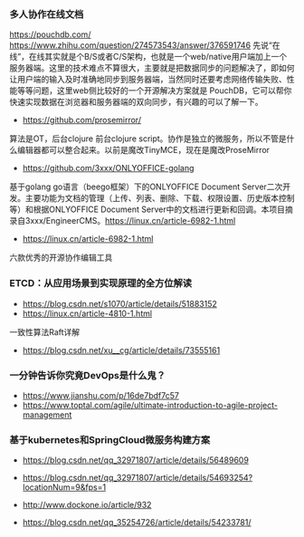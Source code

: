 ### 多人协作在线文档
https://pouchdb.com/
https://www.zhihu.com/question/274573543/answer/376591746
先说“在线”，在线其实就是个B/S或者C/S架构，也就是一个web/native用户端加上一个服务器端。这里的技术难点不算很大，主要就是把数据同步的问题解决了，即如何让用户端的输入及时准确地同步到服务器端，当然同时还要考虑网络传输失败、性能等等问题，这里web侧比较好的一个开源解决方案就是 PouchDB，它可以帮你快速实现数据在浏览器和服务器端的双向同步，有兴趣的可以了解一下。
- https://github.com/prosemirror/ 

算法是OT，后台clojure 前台clojure script。协作是独立的微服务，所以不管是什么编辑器都可以整合起来。以前是魔改TinyMCE，现在是魔改ProseMirror

- https://github.com/3xxx/ONLYOFFICE-golang

基于golang go语言（beego框架）下的ONLYOFFICE Document Server二次开发。主要功能为文档的管理（上传、列表、删除、下载、权限设置、历史版本控制等）和根据ONLYOFFICE Document Server中的文档进行更新和回调。本项目摘录自3xxx/EngineerCMS。https://linux.cn/article-6982-1.html

- https://linux.cn/article-6982-1.html

六款优秀的开源协作编辑工具

### ETCD：从应用场景到实现原理的全方位解读
- https://blog.csdn.net/s1070/article/details/51883152
- https://linux.cn/article-4810-1.html

一致性算法Raft详解
- https://blog.csdn.net/xu__cg/article/details/73555161

### 一分钟告诉你究竟DevOps是什么鬼？
- https://www.jianshu.com/p/16de7bdf7c57
- https://www.toptal.com/agile/ultimate-introduction-to-agile-project-management

### 基于kubernetes和SpringCloud微服务构建方案
- https://blog.csdn.net/qq_32971807/article/details/56489609
- https://blog.csdn.net/qq_32971807/article/details/54693254?locationNum=9&fps=1 

- http://www.dockone.io/article/932
- https://blog.csdn.net/qq_35254726/article/details/54233781/



